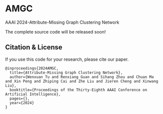 # AMGC
AAAI 2024-Attribute-Missing Graph Clustering Network

The complete source code will be released soon!

## Citation & License
If you use this code for your research, please cite our paper.
```
@inproceedings{2024AMGC,
  title={Attribute-Missing Graph Clustering Network},
  author={Wenxuan Tu and Renxiang Guan and Sihang Zhou and Chuan Ma and Xin Peng and Zhiping Cai and Zhe Liu and Jieren Cheng and Xinwang Liu},
  booktitle={Proceedings of the Thirty-Eighth AAAI Conference on Artificial Intelligence},
  pages={},
  year={2024}
}
```
